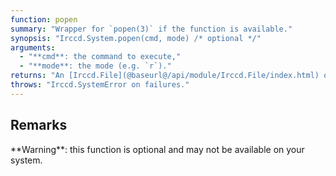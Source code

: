 ```yaml
---
function: popen
summary: "Wrapper for `popen(3)` if the function is available."
synopsis: "Irccd.System.popen(cmd, mode) /* optional */"
arguments:
  - "**cmd**: the command to execute,"
  - "**mode**: the mode (e.g. `r`)."
returns: "An [Irccd.File](@baseurl@/api/module/Irccd.File/index.html) object."
throws: "Irccd.SystemError on failures."
---
```


## Remarks

<div class="alert alert-warning" role="alert">
**Warning**: this function is optional and may not be available on your system.
</div>
